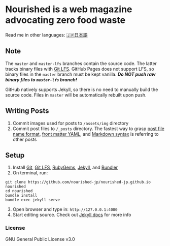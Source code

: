 # Nourished is a web magazine advocating zero food waste

Read me in other languages: [:jp:日本語](README.md)

## Note

The ``master`` and ``master-lfs`` branches contain the source code. The latter tracks binary files with [Git LFS](https://git-lfs.github.com/). GitHub Pages does not support LFS, so binary files in the ``master`` branch must be kept vanilla. **_Do NOT push raw binary files to ``master-lfs`` branch!_**

GitHub natively supports Jekyll, so there is no need to manually build the source code. Files in ``master`` will be automatically rebuilt upon push.

## Writing Posts

1. Commit images used for posts to ``/assets/img`` directory
2. Commit post files to ``/_posts`` directory. The fastest way to grasp [post file name format](https://jekyllrb.com/docs/posts/#creating-post-files), [front matter YAML](https://jekyllrb.com/docs/frontmatter/), and [Markdown syntax](https://help.github.com/articles/basic-writing-and-formatting-syntax/#styling-text) is referring to other posts

## Setup

1. Install [Git](https://git-scm.com/), [Git LFS](https://git-lfs.github.com/), [RubyGems](https://rubygems.org/), [Jekyll](https://jekyllrb.com/), and [Bundler](http://bundler.io/)
2. On terminal, run:
```
git clone https://github.com/nourished-jp/nourished-jp.github.io nourished
cd nourished
bundle install
bundle exec jekyll serve
```
3. Open browser and type in: ``http://127.0.0.1:4000``
4. Start editing source. Check out [Jekyll docs](https://jekyllrb.com/docs/home/) for more info

### License

GNU General Public License v3.0
